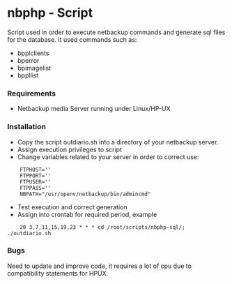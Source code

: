 nbphp - Script
=====

Script used in order to execute netbackup commands and generate sql files for the database.
It used commands such as:
- bpplclients
- bperror
- bpimagelist
- bppllist
### Requirements
- Netbackup media Server running under Linux/HP-UX

### Installation
- Copy the script outdiario.sh into a directory of your netbackup server.
- Assign execution privileges to script
- Change variables related to your server in order to correct use:
```
	FTPHOST=''
	FTPPORT=''
	FTPUSER=''
	FTPPASS=''
	NBPATH="/usr/openv/netbackup/bin/admincmd"
```
- Test execution and correct generation
- Assign into crontab for required period, example
```
	20 3,7,11,15,19,23 * * * cd /root/scripts/nbphp-sql/; ./outdiario.sh
```

### Bugs
Need to update and improve code, it requires a lot of cpu due to compatibility statements for HPUX.
